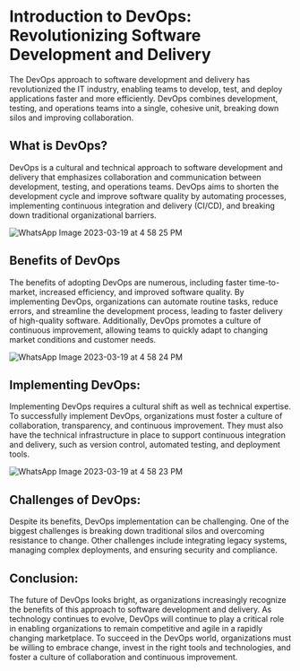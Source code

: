 # Introduction to DevOps: Revolutionizing Software Development and Delivery

The DevOps approach to software development and delivery has revolutionized the IT industry, enabling teams to develop, test, and deploy applications faster and more efficiently. DevOps combines development, testing, and operations teams into a single, cohesive unit, breaking down silos and improving collaboration.

## What is DevOps?

DevOps is a cultural and technical approach to software development and delivery that emphasizes collaboration and communication between development, testing, and operations teams. DevOps aims to shorten the development cycle and improve software quality by automating processes, implementing continuous integration and delivery (CI/CD), and breaking down traditional organizational barriers.


![WhatsApp Image 2023-03-19 at 4 58 25 PM](https://user-images.githubusercontent.com/102752269/226173637-503b25b9-7b62-4d81-8002-076cf44bc26e.jpeg)


## Benefits of DevOps

The benefits of adopting DevOps are numerous, including faster time-to-market, increased efficiency, and improved software quality. By implementing DevOps, organizations can automate routine tasks, reduce errors, and streamline the development process, leading to faster delivery of high-quality software. Additionally, DevOps promotes a culture of continuous improvement, allowing teams to quickly adapt to changing market conditions and customer needs.

![WhatsApp Image 2023-03-19 at 4 58 24 PM](https://user-images.githubusercontent.com/102752269/226173692-b32f8354-d93f-467b-8a07-c933d3a69887.jpeg)



## Implementing DevOps:
Implementing DevOps requires a cultural shift as well as technical expertise. To successfully implement DevOps, organizations must foster a culture of collaboration, transparency, and continuous improvement. They must also have the technical infrastructure in place to support continuous integration and delivery, such as version control, automated testing, and deployment tools.

![WhatsApp Image 2023-03-19 at 4 58 23 PM](https://user-images.githubusercontent.com/102752269/226173903-caacd476-4541-40b2-8833-9fcddcd555c5.jpeg)

## Challenges of DevOps:
Despite its benefits, DevOps implementation can be challenging. One of the biggest challenges is breaking down traditional silos and overcoming resistance to change. Other challenges include integrating legacy systems, managing complex deployments, and ensuring security and compliance.

## Conclusion:
The future of DevOps looks bright, as organizations increasingly recognize the benefits of this approach to software development and delivery. As technology continues to evolve, DevOps will continue to play a critical role in enabling organizations to remain competitive and agile in a rapidly changing marketplace. To succeed in the DevOps world, organizations must be willing to embrace change, invest in the right tools and technologies, and foster a culture of collaboration and continuous improvement.

